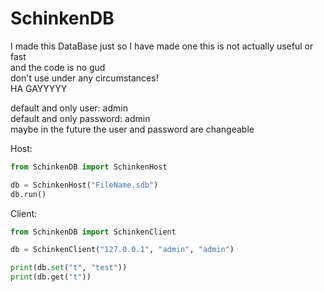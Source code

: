 # SchinkenDB
I made this DataBase just so I have made one this is not actually useful or fast   
and the code is no gud   
don't use under any circumstances!   
HA GAYYYYY

default and only user: admin   
default and only password: admin   
maybe in the future the user and password are changeable     

Host:
```python
from SchinkenDB import SchinkenHost

db = SchinkenHost("FileName.sdb")
db.run()
```
Client:
```python
from SchinkenDB import SchinkenClient

db = SchinkenClient("127.0.0.1", "admin", "admin")

print(db.set("t", "test"))
print(db.get("t"))
```
